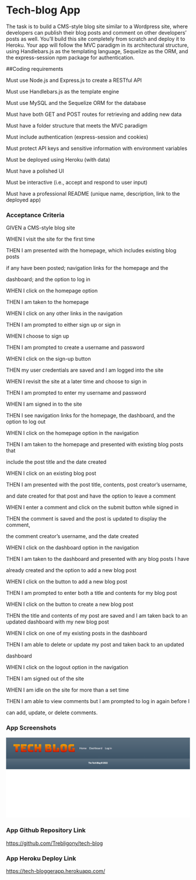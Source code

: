 # Tech-blog App

The task is to build a CMS-style blog site similar to a Wordpress site, where developers can publish their blog posts and comment on other developers’ posts as well. You’ll build this site completely from scratch and deploy it to Heroku. Your app will follow the MVC paradigm in its architectural structure, using Handlebars.js as the templating language, Sequelize as the ORM, and the express-session npm package for authentication.




##Coding requirements

Must use Node.js and Express.js to create a RESTful API

Must use Handlebars.js as the template engine

Must use MySQL and the Sequelize ORM for the database

Must have both GET and POST routes for retrieving and adding new data


Must have a folder structure that meets the MVC paradigm

Must include authentication (express-session and cookies) 

Must protect API keys and sensitive information with environment variables

Must be deployed using Heroku (with data)

Must have a polished UI

Must be interactive (i.e., accept and respond to user input)

Must have a professional README (unique name, description, link to the deployed app)



### Acceptance Criteria

GIVEN a CMS-style blog site

WHEN I visit the site for the first time

THEN I am presented with the homepage, which includes existing blog posts

if any have been posted; navigation links for the homepage and the

dashboard; and the option to log in

WHEN I click on the homepage option

THEN I am taken to the homepage

WHEN I click on any other links in the navigation

THEN I am prompted to either sign up or sign in

WHEN I choose to sign up

THEN I am prompted to create a username and password

WHEN I click on the sign-up button

THEN my user credentials are saved and I am logged into the site

WHEN I revisit the site at a later time and choose to sign in

THEN I am prompted to enter my username and password

WHEN I am signed in to the site

THEN I see navigation links for the homepage, the dashboard, and the option
to log out

WHEN I click on the homepage option in the navigation

THEN I am taken to the homepage and presented with existing blog posts that

include the post title and the date created

WHEN I click on an existing blog post

THEN I am presented with the post title, contents, post creator’s username,
 
and date created for that post and have the option to leave a comment

WHEN I enter a comment and click on the submit button while signed in

THEN the comment is saved and the post is updated to display the comment,

the comment creator’s username, and the date created

WHEN I click on the dashboard option in the navigation

THEN I am taken to the dashboard and presented with any blog posts I have

already created and the option to add a new blog post

WHEN I click on the button to add a new blog post

THEN I am prompted to enter both a title and contents for my blog post

WHEN I click on the button to create a new blog post

THEN the title and contents of my post are saved and I am taken back to an
 updated dashboard with my new blog post

WHEN I click on one of my existing posts in the dashboard

THEN I am able to delete or update my post and taken back to an updated
 
dashboard

WHEN I click on the logout option in the navigation

THEN I am signed out of the site

WHEN I am idle on the site for more than a set time

THEN I am able to view comments but I am prompted to log in again before I

can add, update, or delete comments.




### App Screenshots




<img src="./assets/images/home_page.png">





### App Github Repository Link

https://github.com/Trebligony/tech-blog




### App Heroku Deploy Link


https://tech-bloggerapp.herokuapp.com/



